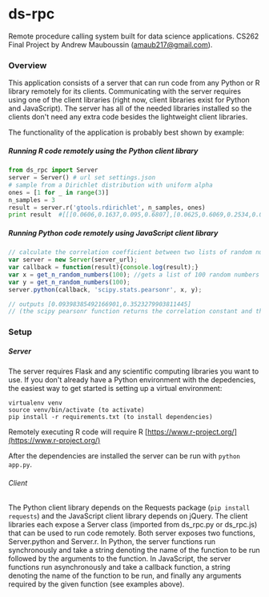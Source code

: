 # ds-rpc
Remote procedure calling system built for data science applications. CS262 Final Project by Andrew Mauboussin (amaub217@gmail.com).

### Overview

This application consists of a server that can run code from any Python or R library remotely for its clients. Communicating with the server requires using one of the client libraries (right now, client libraries exist for Python and JavaScript). The server has all of the needed libraries installed so the clients don't need any extra code besides the lightweight client libraries. 

The functionality of the application is probably best shown by example:

##### Running R code remotely using the Python client library
```python
from ds_rpc import Server
server = Server() # url set settings.json
# sample from a Dirichlet distribution with uniform alpha
ones = [1 for _ in range(3)]
n_samples = 3
result = server.r('gtools.rdirichlet', n_samples, ones)
print result  #[[[0.0606,0.1637,0.095,0.6807],[0.0625,0.6069,0.2534,0.0773],[0.2252,0.2347,0.0306,0.5095]]]
```

##### Running Python code remotely using JavaScript client library
```javascript
// calculate the correlation coefficient between two lists of random numbers
var server = new Server(server_url);
var callback = function(result){console.log(result);}
var x = get_n_random_numbers(100); //gets a list of 100 random numbers between 0 and 1
var y = get_n_random_numbers(100);
server.python(callback, 'scipy.stats.pearsonr', x, y);

// outputs [0.09398385492166901,0.3523279903811445]
// (the scipy pearsonr function returns the correlation constant and the p value)
```

### Setup

##### Server

The server requires Flask and any scientific computing libraries you want to use. If you don't already have a Python environment with the depedencies, the easiest way to get started is setting up a virtual environment:

```
virtualenv venv
source venv/bin/activate (to activate)
pip install -r requirements.txt (to install dependencies)
```

Remotely executing R code will require R [https://www.r-project.org/](https://www.r-project.org/)

After the dependencies are installed the server can be run with `python app.py`.

###### Client

The Python client library depends on the Requests package (`pip install requests`) and the JavaScript client library depends on jQuery.
The client libraries each expose a Server class (imported from ds_rpc.py or ds_rpc.js) that can be used to run code remotely. Both server exposes two functions, Server.python and Server.r. In Python, the server functions run synchronously and take a string denoting the name of the function to be run followed by the arguments to the function. In JavaScript, the server functions run asynchronously and take a callback function, a string denoting the name of the function to be run, and finally any arguments required by the given function (see examples above). 





